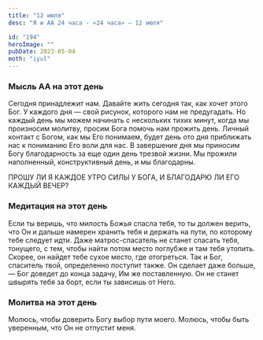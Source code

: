 ```yaml
---
title: "12 июля"
desc: "Я и АА 24 часа - «24 часа» — 12 июля"

id: "194"
heroImage: ""
pubDate: 2023-05-04
moth: "iyul"
---
```


### Мысль АА на этот день

Сегодня принадлежит нам. Давайте жить сегодня так, как хочет этого Бог. У
каждого дня — свой рисунок, которого нам не предугадать. Но каждый день мы
можем начинать с нескольких тихих минут, когда мы произносим молитву, просим
Бога помочь нам прожить день. Личный контакт с Богом, как мы Его понимаем,
будет день ото дня приближать нас к пониманию Его воли для нас. В завершение
дня мы приносим Богу благодарность за еще один день трезвой жизни. Мы прожили
наполненный, конструктивный день, и мы благодарны.

ПРОШУ ЛИ Я КАЖДОЕ УТРО СИЛЫ У БОГА, И БЛАГОДАРЮ ЛИ ЕГО КАЖДЫЙ ВЕЧЕР?

### Медитация на этот день

Если ты веришь, что милость Божья спасла тебя, то ты должен верить, что Он и
дальше намерен хранить тебя и держать на пути, по которому тебе следует идти.
Даже матрос-спасатель не станет спасать тебя, тонущего, с тем, чтобы найти
потом место поглубже и там тебя утопить. Скорее, он найдет тебе сухое место,
где отогреться. Так и Бог, спаситель твой, определенно поступит также. Он
сделает даже больше, — Бог доведет до конца задачу, Им же поставленную. Он не
станет швырять тебя за борт, если ты зависишь от Него.

### Молитва на этот день

Молюсь, чтобы доверить Богу выбор пути моего. Молюсь, чтобы быть уверенным,
что Он не отпустит меня.
